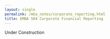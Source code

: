 ```yaml
---
layout: single
permalink: /mba_notes/corporate_reporting.html
title: EMBA 504 Corporate Financial Reporting
---
```

Under Construction

